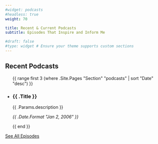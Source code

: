 ```yaml
---
#widget: podcasts
#headless: true
weight: 70

title: Recent & Current Podcasts
subtitle: Episodes That Inspire and Inform Me

#draft: false
#type: widget # Ensure your theme supports custom sections
---
```


<section id="recent-podcasts">
  <h2>Recent Podcasts</h2>
  <ul>
    {{ range first 3 (where .Site.Pages "Section" "podcasts" | sort "Date" "desc") }}
      <li>
        <h3>{{ .Title }}</h3>
        <p>{{ .Params.description }}</p>
        <p><em>{{ .Date.Format "Jan 2, 2006" }}</em></p>
      </li>
    {{ end }}
  </ul>
  <a href="/podcasts/">See All Episodes</a>
</section>